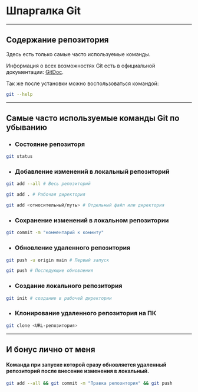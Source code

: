 # Шпаргалка Git

----


## Содержание репозитория

Здесь есть только самые часто используемые команды.

Информация о всех возможностях Git есть в официальной документации: [GitDoc](https://git-scm.com/doc).

Так же после установки можно воспользоваться командой:
```bash
git --help
```
----


## Самые часто используемые команды Git по убыванию


* ### Состояние репозиторя

```bash
git status
```


* ### Добавление изменений в локальный репозиторий

```bash
git add --all # Весь репозиторий
```
```bash
git add . # Рабочая директория
```
```bash
git add <относительный/путь> # Отдельный файл или директория
```


* ### Сохранение изменений в локальном репозитории

```bash
git commit -m "комментарий к коммиту"
```


* ### Обновление удаленного репозитория 

```bash
git push -u origin main # Первый запуск
```
```bash
git push # Последующие обновления
```


* ### Создание локального репозитория

```bash
git init # создание в рабочей директории
```


* ### Клонирование удаленного репозитория на ПК

```bash
git clone <URL-репозитория>
```


----

## И бонус лично от меня

#### Команда при запуске которой сразу обновляется удаленный репозиторий после внесение изменения в локальный.

```bash
git add --all && git commit -m "Правка репозитория" && git push
```


